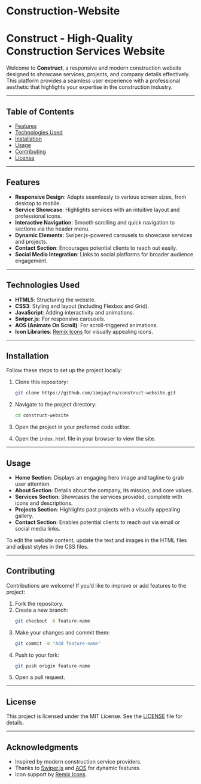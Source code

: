 # Construction-Website


# **Construct - High-Quality Construction Services Website**

Welcome to **Construct**, a responsive and modern construction website designed to showcase services, projects, and company details effectively. This platform provides a seamless user experience with a professional aesthetic that highlights your expertise in the construction industry.

---

## **Table of Contents**
- [Features](#features)
- [Technologies Used](#technologies-used)
- [Installation](#installation)
- [Usage](#usage)
- [Contributing](#contributing)
- [License](#license)

---

## **Features**
- **Responsive Design**: Adapts seamlessly to various screen sizes, from desktop to mobile.
- **Service Showcase**: Highlights services with an intuitive layout and professional icons.
- **Interactive Navigation**: Smooth scrolling and quick navigation to sections via the header menu.
- **Dynamic Elements**: Swiper.js-powered carousels to showcase services and projects.
- **Contact Section**: Encourages potential clients to reach out easily.
- **Social Media Integration**: Links to social platforms for broader audience engagement.

---

## **Technologies Used**
- **HTML5**: Structuring the website.
- **CSS3**: Styling and layout (including Flexbox and Grid).
- **JavaScript**: Adding interactivity and animations.
- **Swiper.js**: For responsive carousels.
- **AOS (Animate On Scroll)**: For scroll-triggered animations.
- **Icon Libraries**: [Remix Icons](https://remixicon.com/) for visually appealing icons.

---

## **Installation**
Follow these steps to set up the project locally:

1. Clone this repository:
   ```bash
   git clone https://github.com/iamjaytru/construct-website.git
   ```
2. Navigate to the project directory:
   ```bash
   cd construct-website
   ```
3. Open the project in your preferred code editor.

4. Open the `index.html` file in your browser to view the site.

---

## **Usage**
- **Home Section**: Displays an engaging hero image and tagline to grab user attention.
- **About Section**: Details about the company, its mission, and core values.
- **Services Section**: Showcases the services provided, complete with icons and descriptions.
- **Projects Section**: Highlights past projects with a visually appealing gallery.
- **Contact Section**: Enables potential clients to reach out via email or social media links.

To edit the website content, update the text and images in the HTML files and adjust styles in the CSS files.

---

## **Contributing**
Contributions are welcome! If you’d like to improve or add features to the project:
1. Fork the repository.
2. Create a new branch:
   ```bash
   git checkout -b feature-name
   ```
3. Make your changes and commit them:
   ```bash
   git commit -m "Add feature-name"
   ```
4. Push to your fork:
   ```bash
   git push origin feature-name
   ```
5. Open a pull request.

---

## **License**
This project is licensed under the MIT License. See the [LICENSE](LICENSE) file for details.

---

## **Acknowledgments**
- Inspired by modern construction service providers.
- Thanks to [Swiper.js](https://swiperjs.com/) and [AOS](https://michalsnik.github.io/aos/) for dynamic features.
- Icon support by [Remix Icons](https://remixicon.com/).

